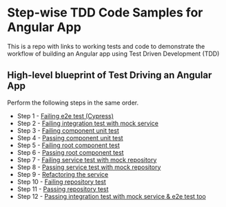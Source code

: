 # Step-wise TDD Code Samples for Angular App
This is a repo with links to working tests and code to demonstrate the workflow of building an Angular app using Test Driven Development (TDD)

## High-level blueprint of Test Driving an Angular App
Perform the following steps in the same order.

- Step 1 - [Failing e2e test (Cypress)](https://github.com/trycatchkamal/test-drive-angular-application/commit/ba990be245bd911509b656699a6c316e8ce91e83)
- Step 2 - [Failing integration test with mock service](https://github.com/trycatchkamal/test-drive-angular-application/commit/7e558d7195be3345e1160686780959755de54329)
- Step 3 - [Failing component unit test](https://github.com/trycatchkamal/test-drive-angular-application/commit/83bc6c747e86ea051060d43dfe30765cf9fbbcc9)
- Step 4 - [Passing component unit test](https://github.com/trycatchkamal/test-drive-angular-application/commit/52f4fe5929c03d2bbe0881f7d05d905e170b0657)
- Step 5 - [Failing root component test](https://github.com/trycatchkamal/test-drive-angular-application/commit/5db95677d14e88ca57f54b0a56bcb5a5c4cabf95)
- Step 6 - [Passing root component test](https://github.com/trycatchkamal/test-drive-angular-application/commit/843d615346343e1071537f83ef8960bcd8e52505)
- Step 7 - [Failing service test with mock repository](https://github.com/trycatchkamal/test-drive-angular-application/commit/2cc333bbbff9965a5fb909912f31ce8ca124e68a)
- Step 8 - [Passing service test with mock repository](https://github.com/trycatchkamal/test-drive-angular-application/commit/5e218a92652b181c798a15cab8659d5724506189)
- Step 9 - [Refactoring the service](https://github.com/trycatchkamal/test-drive-angular-application/commit/5e218a92652b181c798a15cab8659d5724506189)
- Step 10 - [Failing repository test](https://github.com/trycatchkamal/test-drive-angular-application/commit/72bef76e7706e533e73e4140757be24568e2148b)
- Step 11 - [Passing repository test](https://github.com/trycatchkamal/test-drive-angular-application/commit/72bef76e7706e533e73e4140757be24568e2148b)
- Step 12 - [Passing integration test with mock service & e2e test too](https://github.com/trycatchkamal/test-drive-angular-application/commit/644c9e17876c610a70188958a7b8685a9afedb47)
